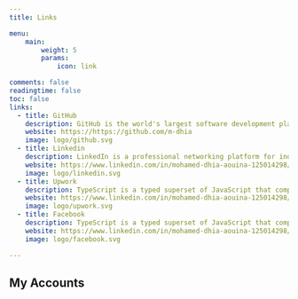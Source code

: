 ```yaml
---
title: Links

menu:
    main: 
        weight: 5
        params:
            icon: link

comments: false
readingtime: false
toc: false
links:
  - title: GitHub
    description: GitHub is the world's largest software development platform.
    website: https://https://github.com/m-dhia
    image: logo/github.svg
  - title: Linkedin
    description: LinkedIn is a professional networking platform for individuals and businesses.
    website: https://www.linkedin.com/in/mohamed-dhia-aouina-125014298/
    image: logo/linkedin.svg
  - title: Upwork
    description: TypeScript is a typed superset of JavaScript that compiles to plain JavaScript.
    website: https://www.linkedin.com/in/mohamed-dhia-aouina-125014298/
    image: logo/upwork.svg
  - title: Facebook
    description: TypeScript is a typed superset of JavaScript that compiles to plain JavaScript.
    website: https://www.linkedin.com/in/mohamed-dhia-aouina-125014298/
    image: logo/facebook.svg

---
```


## My Accounts
<!--
  - title: Stackoverflow
    description: Stack Overflow is a question and answer platform for professional and enthusiast programmers.
    website: https://www.linkedin.com/in/mohamed-dhia-aouina-125014298/
    image: logo/stackoverflow.svg
-->
